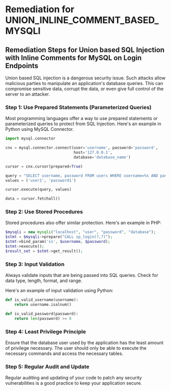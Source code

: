 # Remediation for UNION_INLINE_COMMENT_BASED_MYSQLI

## Remediation Steps for Union based SQL Injection with Inline Comments for MySQL on Login Endpoints

Union based SQL injection is a dangerous security issue. Such attacks allow malicious parties to manipulate an application's database queries. This can compromise sensitive data, corrupt the data, or even give full control of the server to an attacker.

### Step 1: Use Prepared Statements (Parameterized Queries)

Most programming languages offer a way to use prepared statements or parameterized queries to protect from SQL Injection. Here's an example in Python using MySQL Connector.

```python
import mysql.connector

cnx = mysql.connector.connect(user='username', password='password',
                              host='127.0.0.1',
                              database='database_name')

cursor = cnx.cursor(prepared=True)

query = "SELECT username, password FROM users WHERE username=%s AND password=%s"
values = ('user1', 'password1')

cursor.execute(query, values)

data = cursor.fetchall()
```

### Step 2: Use Stored Procedures 

Stored procedures also offer similar protection. Here's an example in PHP:

```php
$mysqli = new mysqli("localhost", "user", "password", "database");
$stmt = $mysqli->prepare("CALL sp_login(?,?)");
$stmt->bind_param('ss', $username, $password);
$stmt->execute();
$result_set = $stmt->get_result();
```

### Step 3: Input Validation

Always validate inputs that are being passed into SQL queries. Check for data type, length, format, and range. 

Here's an example of input validation using Python:

```python
def is_valid_username(username):
    return username.isalnum()

def is_valid_password(password):
    return len(password) >= 8
```

### Step 4: Least Privilege Principle 

Ensure that the database user used by the application has the least amount of privilege necessary. The user should only be able to execute the necessary commands and access the necessary tables.

### Step 5: Regular Audit and Update 

Regular auditing and updating of your code to patch any security vulnerabilities is a good practice to keep your application secure.